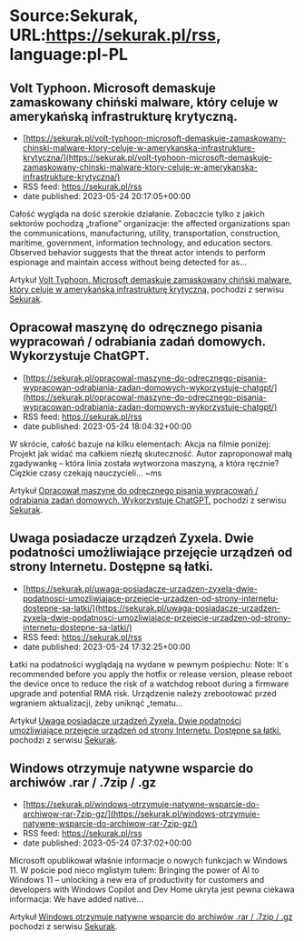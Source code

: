 # Source:Sekurak, URL:https://sekurak.pl/rss, language:pl-PL

## Volt Typhoon. Microsoft demaskuje zamaskowany chiński malware, który celuje w amerykańską infrastrukturę krytyczną.
 - [https://sekurak.pl/volt-typhoon-microsoft-demaskuje-zamaskowany-chinski-malware-ktory-celuje-w-amerykanska-infrastrukture-krytyczna/](https://sekurak.pl/volt-typhoon-microsoft-demaskuje-zamaskowany-chinski-malware-ktory-celuje-w-amerykanska-infrastrukture-krytyczna/)
 - RSS feed: https://sekurak.pl/rss
 - date published: 2023-05-24 20:17:05+00:00

<p>Całość wygląda na dość szerokie działanie. Zobaczcie tylko z jakich sektorów pochodzą &#8222;trafione&#8221; organizacje: the affected organizations span the communications, manufacturing, utility, transportation, construction, maritime, government, information technology, and education sectors. Observed behavior suggests that the threat actor intends to perform espionage and maintain access without being detected for as...</p>
<p>Artykuł <a href="https://sekurak.pl/volt-typhoon-microsoft-demaskuje-zamaskowany-chinski-malware-ktory-celuje-w-amerykanska-infrastrukture-krytyczna/" rel="nofollow">Volt Typhoon. Microsoft demaskuje zamaskowany chiński malware, który celuje w amerykańską infrastrukturę krytyczną.</a> pochodzi z serwisu <a href="https://sekurak.pl" rel="nofollow">Sekurak</a>.</p>

## Opracował maszynę do odręcznego pisania wypracowań / odrabiania zadań domowych. Wykorzystuje ChatGPT.
 - [https://sekurak.pl/opracowal-maszyne-do-odrecznego-pisania-wypracowan-odrabiania-zadan-domowych-wykorzystuje-chatgpt/](https://sekurak.pl/opracowal-maszyne-do-odrecznego-pisania-wypracowan-odrabiania-zadan-domowych-wykorzystuje-chatgpt/)
 - RSS feed: https://sekurak.pl/rss
 - date published: 2023-05-24 18:04:32+00:00

<p>W skrócie, całość bazuje na kilku elementach: Akcja na filmie poniżej: Projekt jak widać ma całkiem niezłą skuteczność. Autor zaproponował małą zgadywankę &#8211; która linia została wytworzona maszyną, a która ręcznie? Ciężkie czasy czekają nauczycieli&#8230; ~ms</p>
<p>Artykuł <a href="https://sekurak.pl/opracowal-maszyne-do-odrecznego-pisania-wypracowan-odrabiania-zadan-domowych-wykorzystuje-chatgpt/" rel="nofollow">Opracował maszynę do odręcznego pisania wypracowań / odrabiania zadań domowych. Wykorzystuje ChatGPT.</a> pochodzi z serwisu <a href="https://sekurak.pl" rel="nofollow">Sekurak</a>.</p>

## Uwaga posiadacze urządzeń Zyxela. Dwie podatności umożliwiające przejęcie urządzeń od strony Internetu. Dostępne są łatki.
 - [https://sekurak.pl/uwaga-posiadacze-urzadzen-zyxela-dwie-podatnosci-umozliwiajace-przejecie-urzadzen-od-strony-internetu-dostepne-sa-latki/](https://sekurak.pl/uwaga-posiadacze-urzadzen-zyxela-dwie-podatnosci-umozliwiajace-przejecie-urzadzen-od-strony-internetu-dostepne-sa-latki/)
 - RSS feed: https://sekurak.pl/rss
 - date published: 2023-05-24 17:32:25+00:00

<p>Łatki na podatności wyglądają na wydane w pewnym pośpiechu: Note: It´s recommended before you apply the hotfix or release version, please reboot the device once to reduce the risk of a watchdog reboot during a firmware upgrade and potential RMA risk. Urządzenie należy zrebootować przed wgraniem aktualizacji, żeby uniknąć &#8222;tematu...</p>
<p>Artykuł <a href="https://sekurak.pl/uwaga-posiadacze-urzadzen-zyxela-dwie-podatnosci-umozliwiajace-przejecie-urzadzen-od-strony-internetu-dostepne-sa-latki/" rel="nofollow">Uwaga posiadacze urządzeń Zyxela. Dwie podatności umożliwiające przejęcie urządzeń od strony Internetu. Dostępne są łatki.</a> pochodzi z serwisu <a href="https://sekurak.pl" rel="nofollow">Sekurak</a>.</p>

## Windows otrzymuje natywne wsparcie do archiwów .rar / .7zip  / .gz
 - [https://sekurak.pl/windows-otrzymuje-natywne-wsparcie-do-archiwow-rar-7zip-gz/](https://sekurak.pl/windows-otrzymuje-natywne-wsparcie-do-archiwow-rar-7zip-gz/)
 - RSS feed: https://sekurak.pl/rss
 - date published: 2023-05-24 07:37:02+00:00

<p>Microsoft opublikował właśnie informacje o nowych funkcjach w Windows 11. W poście pod nieco mglistym tułem: Bringing the power of AI to Windows 11 – unlocking a new era of productivity for customers and developers with Windows Copilot and Dev Home ukryta jest pewna ciekawa informacja: We have added native...</p>
<p>Artykuł <a href="https://sekurak.pl/windows-otrzymuje-natywne-wsparcie-do-archiwow-rar-7zip-gz/" rel="nofollow">Windows otrzymuje natywne wsparcie do archiwów .rar / .7zip  / .gz</a> pochodzi z serwisu <a href="https://sekurak.pl" rel="nofollow">Sekurak</a>.</p>

